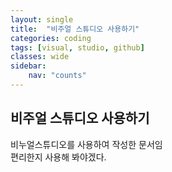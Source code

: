 ```yaml
---
layout: single
title:  "비주얼 스튜디오 사용하기"
categories: coding
tags: [visual, studio, github]
classes: wide
sidebar:
    nav: "counts"
---
```


## 비주얼 스튜디오 사용하기

비누얼스튜디오를 사용하여 작성한 문서임<br>
편리한지 사용해 봐야겠다.<br>

 
